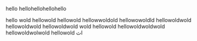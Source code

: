 hello 
hellohellohellohello


hello  wold
hellowold
hellowold
hellowwoldold
hellowowoldld
hellowoldwold
hellowoldwold
hellowoldwold
wold
hellowold
hellowoldwoldwold
hellowoldwolwold
hellowold
اث
